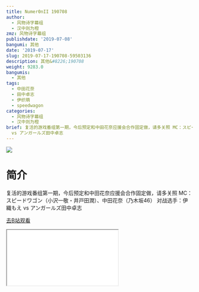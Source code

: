 ```yaml
---
title: Numer0nII 190708
author:
  - 风物诗字幕组
  - 汉中则为橙
zmz: 风物诗字幕组
publishdate: '2019-07-08'
bangumi: 其他
date: '2019-07-17'
slug: 2019-07-17-190708-59503136
description: 其他&#8226;190708
weight: 9283.0
bangumis:
  - 其他
tags:
  - 中田花奈
  - 田中卓志
  - 伊织萌
  - speedwagon
categories:
  - 风物诗字幕组
  - 汉中则为橙
brief: 复活的游戏番组第一期，今后预定和中田花奈应援会合作固定做，请多关照 MC：スピードワゴン（小沢一敬・井戸田潤）、中田花奈（乃木坂46） 对战选手：伊織もえ
  vs アンガールズ田中卓志
---
```

![](https://raw.githubusercontent.com/tcgriffith/owaraisite/master/static/tmpimg/70fbfd5226021cf9c3fadf244d48ec4f7805cec1.jpg.480.jpg)
# 简介  
复活的游戏番组第一期，今后预定和中田花奈应援会合作固定做，请多关照
MC：スピードワゴン（小沢一敬・井戸田潤）、中田花奈（乃木坂46）
对战选手：伊織もえ vs アンガールズ田中卓志  

[去B站观看](https://www.bilibili.com/video/av59503136/)
<div class ="resp-container"><iframe class="testiframe" src="//player.bilibili.com/player.html?aid=59503136"", scrolling="no", allowfullscreen="true" > </iframe></div> 
